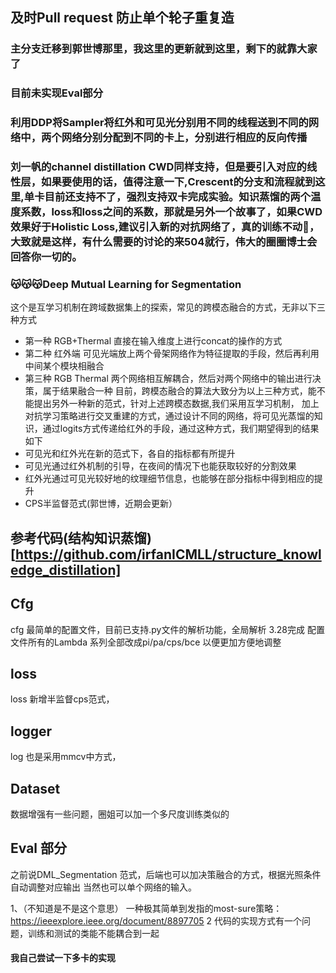 ## 及时Pull request 防止单个轮子重复造
### 主分支迁移到郭世博那里，我这里的更新就到这里，剩下的就靠大家了
### 目前未实现Eval部分
### 利用DDP将Sampler将红外和可见光分别用不同的线程送到不同的网络中，两个网络分别分配到不同的卡上，分别进行相应的反向传播
### 刘一帆的channel distillation CWD同样支持，但是要引入对应的线性层，如果要使用的话，值得注意一下,Crescent的分支和流程就到这里,单卡目前还支持不了，强烈支持双卡完成实验。知识蒸馏的两个温度系数，loss和loss之间的系数，那就是另外一个故事了，如果CWD效果好于Holistic Loss,建议引入新的对抗网络了，真的训练不动🐔，大致就是这样，有什么需要的讨论的来504就行，伟大的圈圈博士会回答你一切的。
### 😽😽😽Deep Mutual Learning for Segmentation
这个是互学习机制在跨域数据集上的探索，常见的跨模态融合的方式，无非以下三种方式
- 第一种 RGB+Thermal 直接在输入维度上进行concat的操作的方式
- 第二种 红外端 可见光端放上两个骨架网络作为特征提取的手段，然后再利用中间某个模块相融合
- 第三种 RGB Thermal 两个网络相互解耦合，然后对两个网络中的输出进行决策，属于结果融合一种
目前，跨模态融合的算法大致分为以上三种方式，能不能提出另外一种新的范式，针对上述跨模态数据,我们采用互学习机制，
加上对抗学习策略进行交叉重建的方式，通过设计不同的网络，将可见光蒸馏的知识，通过logits方式传递给红外的手段，通过这种方式，我们期望得到的结果如下
- 可见光和红外光在新的范式下，各自的指标都有所提升
- 可见光通过红外机制的引导，在夜间的情况下也能获取较好的分割效果
- 红外光通过可见光较好地的纹理细节信息，也能够在部分指标中得到相应的提升
- CPS半监督范式(郭世博，近期会更新）
## 参考代码(结构知识蒸馏)[https://github.com/irfanICMLL/structure_knowledge_distillation]
## Cfg
cfg 最简单的配置文件，目前已支持.py文件的解析功能，全局解析 3.28完成
配置文件所有的Lambda 系列全部改成pi/pa/cps/bce 以便更加方便地调整
## loss
loss 新增半监督cps范式，
## logger
log 也是采用mmcv中方式，
## Dataset
数据增强有一些问题，圈姐可以加一个多尺度训练类似的
## Eval 部分
之前说DML_Segmentation 范式，后端也可以加决策融合的方式，根据光照条件自动调整对应输出
当然也可以单个网络的输入。


1、（不知道是不是这个意思）
一种极其简单到发指的most-sure策略：https://ieeexplore.ieee.org/document/8897705
2  代码的实现方式有一个问题，训练和测试的类能不能耦合到一起
#### 我自己尝试一下多卡的实现
